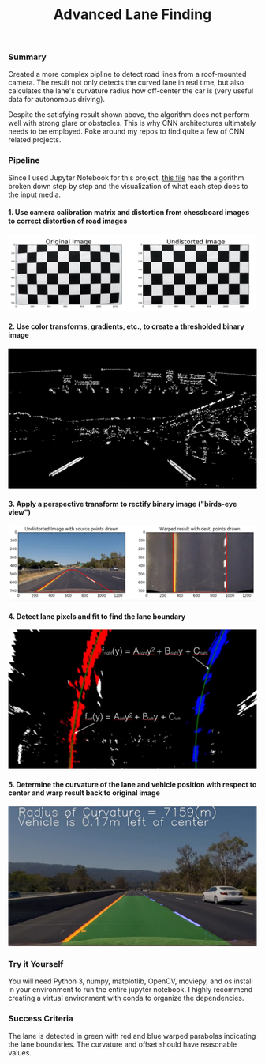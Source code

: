 <h1 align="center">Advanced Lane Finding</h1>

<p align="center">
  <a><img src="result.gif" alt=""></a>
</p>

### Summary

Created a more complex pipline to detect road lines from a roof-mounted camera. The result not only detects the curved lane in real time, but also calculates the lane's curvature radius how off-center the car is (very useful data for autonomous driving). 

Despite the satisfying result shown above, the algorithm does not perform well with strong glare or obstacles. This is why CNN architectures ultimately needs to be employed. Poke around my repos to find quite a few of CNN related projects.

### Pipeline

Since I used Jupyter Notebook for this project, [this file](Advanced_Lane_Detection.ipynb) has the algorithm broken down step by step and the visualization of what each step does to the input media.

[//]: # (Image References)
[image1]: ./assets/undistort_output.png "Undistorted"
[image2]: ./test_images/test1.jpg "Road Transformed"
[image3]: ./assets/binary_combo_example.jpg "Binary Example"
[image4]: ./assets/warped_straight_lines.jpg "Warp Example"
[image5]: ./assets/color_fit_lines.jpg "Fit Visual"
[image6]: ./assets/example_output.jpg "Output"
[video1]: ./project_video.mp4 "Video"

#### 1. Use camera calibration matrix and distortion from chessboard images to correct distortion of road images
![alt text][image1]

#### 2. Use color transforms, gradients, etc., to create a thresholded binary image
![alt text][image3]

#### 3. Apply a perspective transform to rectify binary image ("birds-eye view")
![alt text][image4]

#### 4. Detect lane pixels and fit to find the lane boundary
![alt text][image5]

#### 5. Determine the curvature of the lane and vehicle position with respect to center and warp result back to original image
![alt text][image6]

### Try it Yourself

You will need Python 3, numpy, matplotlib, OpenCV, moviepy, and os install in your environment to run the entire jupyter notebook. 
I highly recommend creating a virtual environment with conda to organize the dependencies.

### Success Criteria

The lane is detected in green with red and blue warped parabolas indicating the lane boundaries. The curvature and offset should have reasonable values. 
